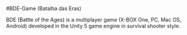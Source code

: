 #BDE-Game (Batalha das Eras)

BDE (Battle of the Ages) is a multiplayer game (X-BOX One, PC, Mac OS, Android) developed in the Unity 5 game engine in survival shooter style.
